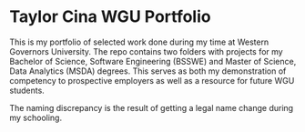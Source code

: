 # Taylor Cina WGU Portfolio

This is my portfolio of selected work done during my time at Western Governors University. The repo contains two folders with projects for my Bachelor of Science, Software Engineering (BSSWE) and Master of Science, Data Analytics (MSDA) degrees. This serves as both my demonstration of competency to prospective employers as well as a resource for future WGU students.

The naming discrepancy is the result of getting a legal name change during my schooling.